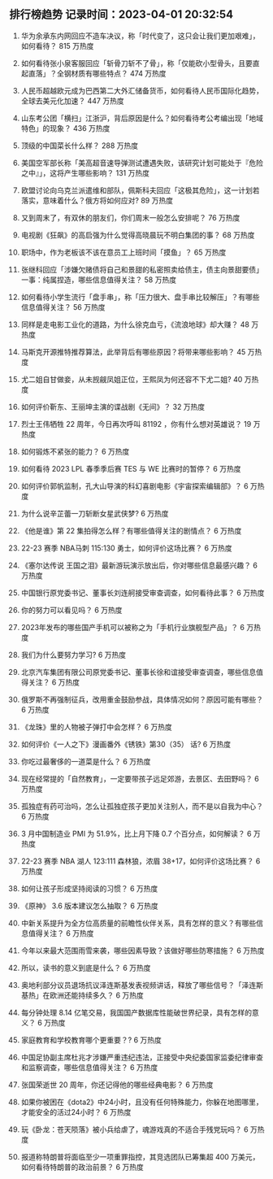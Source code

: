 
## 排行榜趋势 记录时间：2023-04-01 20:32:54
  
  1. 华为余承东内网回应不造车决议，称「时代变了，这只会让我们更加艰难」，如何看待？ 815 万热度
    
  2. 如何看待张小泉客服回应「斩骨刀斩不了骨」，称「仅能砍小型骨头，且要直起直落」？全钢材质有哪些特点？ 474 万热度
    
  3. 人民币超越欧元成为巴西第二大外汇储备货币，如何看待人民币国际化趋势，全球去美元化加速？ 447 万热度
    
  4. 山东考公团「横扫」江浙沪，背后原因是什么？如何看待考公考编出现「地域特色」的现象？ 436 万热度
    
  5. 顶级的中国菜长什么样？ 288 万热度
    
  6. 美国空军部长称「美高超音速导弹测试遭遇失败，该研究计划可能处于『危险之中』」，这将产生哪些影响？ 131 万热度
    
  7. 欧盟讨论向乌克兰派遣维和部队，佩斯科夫回应「这极其危险」，这一计划若落实，意味着什么？俄方将如何应对? 89 万热度
    
  8. 又到周末了，有双休的朋友们，你们周末一般怎么安排呢？ 76 万热度
    
  9. 电视剧《狂飙》的高启强为什么觉得高晓晨玩不明白集团的事？ 68 万热度
    
  10. 职场中，作为老板该不该在意员工上班时间「摸鱼」？ 65 万热度
    
  11. 张继科回应「涉嫌欠赌债将自己和景甜的私密照卖给债主，债主向景甜要债」一事：纯属捏造，哪些信息值得关注？ 58 万热度
    
  12. 如何看待小学生流行「盘手串」，称「压力很大、盘手串比较解压」？有哪些信息值得关注？ 56 万热度
    
  13. 同样是走电影工业化的道路，为什么徐克血亏，《流浪地球》却大赚？ 48 万热度
    
  14. 马斯克开源推特推荐算法，此举背后有哪些原因？将带来哪些影响？ 45 万热度
    
  15. 尤二姐自甘做妾，从未觊觎凤姐正位，王熙凤为何还容不下尤二姐? 40 万热度
    
  16. 如何评价靳东、王丽坤主演的谍战剧《无间》？ 32 万热度
    
  17. 烈士王伟牺牲 22 周年，今日再次呼叫 81192 ，你有什么想对英雄说？ 19 万热度
    
  18. 如何锻炼不紧张的能力？ 6 万热度
    
  19. 如何看待 2023 LPL 春季季后赛 TES 与 WE 比赛时的暂停？ 6 万热度
    
  20. 如何评价郭帆监制，孔大山导演的科幻喜剧电影《宇宙探索编辑部》？ 6 万热度
    
  21. 为什么说辛芷蕾一刀斩断女星武侠梦? 6 万热度
    
  22. 《他是谁》第 22 集拍得怎么样？有哪些值得关注的剧情点？ 6 万热度
    
  23. 22-23 赛季 NBA马刺 115:130 勇士，如何评价这场比赛？ 6 万热度
    
  24. 《塞尔达传说 王国之泪》最新游玩演示放出后，你对哪些信息最感兴趣？ 6 万热度
    
  25. 中国银行原党委书记、董事长刘连舸接受审查调查，如何看待此事？ 6 万热度
    
  26. 你的努力可以看见吗？ 6 万热度
    
  27. 2023年发布的哪些国产手机可以被称之为「手机行业旗舰型产品」？ 6 万热度
    
  28. 我们为什么要努力学习? 6 万热度
    
  29. 北京汽车集团有限公司原党委书记、董事长徐和谊接受审查调查，哪些信息值得关注？ 6 万热度
    
  30. 俄罗斯不再强制征兵，改用重金鼓励参战，具体情况如何？原因可能有哪些？ 6 万热度
    
  31. 《龙珠》里的人物被子弹打中会怎样？ 6 万热度
    
  32. 如何评价《一人之下》漫画番外《锈铁》第30（35） 话? 6 万热度
    
  33. 你吃过最奢侈的一道菜是什么？ 6 万热度
    
  34. 现在经常提的「自然教育」，一定要带孩子远足郊游，去景区、去田野吗？ 6 万热度
    
  35. 孤独症有药可治吗，怎么让孤独症孩子更加关注别人，而不是以自我为中心？ 6 万热度
    
  36. 3 月中国制造业 PMI 为 51.9%，比上月下降 0.7 个百分点，如何解读？ 6 万热度
    
  37. 22-23 赛季 NBA 湖人 123:111 森林狼，浓眉 38+17，如何评价这场比赛？ 6 万热度
    
  38. 如何让孩子形成坚持阅读的习惯？ 6 万热度
    
  39. 《原神》 3.6 版本建议怎么抽取？ 6 万热度
    
  40. 中新关系提升为全方位高质量的前瞻性伙伴关系，具有怎样的意义？有哪些信息值得关注？ 6 万热度
    
  41. 今年以来最大范围雨雪来袭，哪些因素导致？该做好哪些防寒措施？ 6 万热度
    
  42. 所以，读书的意义到底是什么？ 6 万热度
    
  43. 奥地利部分议员退场抗议泽连斯基发表视频讲话，释放了哪些信号？「泽连斯基热」在欧洲还能持续多久？ 6 万热度
    
  44. 每分钟处理 8.14 亿笔交易，我国国产数据库性能破世界纪录，具有怎样的意义？ 6 万热度
    
  45. 家庭教育和学校教育哪个更重要？? 6 万热度
    
  46. 中国足协副主席杜兆才涉嫌严重违纪违法，正接受中央纪委国家监委纪律审查和监察调查，哪些信息值得关注？ 6 万热度
    
  47. 张国荣逝世 20 周年，你还记得他的哪些经典电影？ 6 万热度
    
  48. 如果你被困在《dota2》中24小时，且没有任何特殊能力，你躲在地图哪里，才能安全的活过24小时？ 6 万热度
    
  49. 玩《卧龙：苍天陨落》被小兵给虐了，魂游戏真的不适合手残党玩吗？ 6 万热度
    
  50. 报道称特朗普将面临至少一项重罪指控，其竞选团队已筹集超 400 万美元，如何看待特朗普的政治前景？ 6 万热度
    